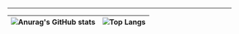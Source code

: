 ---
![Anurag's GitHub stats](https://github-readme-stats.vercel.app/api?username=thienvu97ht&show_icons=true&theme=tokyonight)|![Top Langs](https://github-readme-stats.vercel.app/api/top-langs/?username=thienvu97ht&langs_count=8&layout=compact&show_icons=true&theme=tokyonight)
|:------------:|:------------:|
